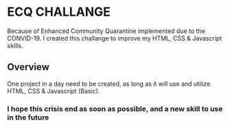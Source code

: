 
# ECQ CHALLANGE

Because of Enhanced Community Quarantine
implemented due to the CONVID-19. I created this challange to improve my HTML, CSS & Javascript skills.

## Overview

One project in a day need to be created, as long as it will use and utilize HTML, CSS & Javascript (Basic).

### I hope this crisis end as soon as possible, and a new skill to use in the future